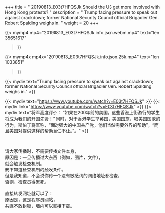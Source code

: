 +++
title = " 20190813_E03t7HFQSJk Should the US get more involved with Hong Kong protests? "
description = " Trump facing pressure to speak out against crackdown; former National Security Council official Brigadier Gen. Robert Spalding weighs in. "
weight = 20
+++

{{< mymp4 mp4="20190813_E03t7HFQSJk.info.json.webm.mp4" 
text="len 35651617"
>}}

{{< mymp4x  mp4x="20190813_E03t7HFQSJk.info.json.25k.mp4"
text="len 1033851"
>}}


{{< mydiv text="Trump facing pressure to speak out against crackdown; former National Security Council official Brigadier Gen. Robert Spalding weighs in." >}}
<br>

{{< mydiv text="https://www.youtube.com/watch?v=E03t7HFQSJk" >}}
{{< mydiv link="https://www.youtube.com/watch?v=E03t7HFQSJk" >}}
{{< mydiv text="将军高度评价： “如果在200年前的美国，这些香港上街游行的学生将成为我们的开国先贤！” 同时，对于香港学生举英国，美国国旗，唱美国国歌的行为，斯伯丁将军称，“面对强大的中国共产党，他们当然需要外界的帮助”，“而且美国对提供这样的帮助当仁不让。”。" >}}


<br>

请大家传播时，不需要传播文件本身，<br>
原因是：一旦传播过大东西（例如，图片，文件），<br>
就会触发检查机制。<br>
我不知道检查机制的触发条件。<br>
但是我知道，不会说你传一个没有敏感词的网络地址都检查，<br>
否则，检查员得累死。<br><br>
直接转发网址就可以了：<br>
原因是，这是程序员网站，<br>
共匪不敢封锁，墙内可以直接下载。


